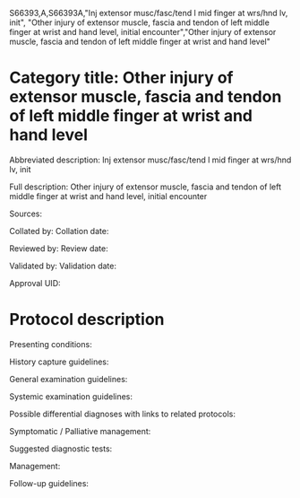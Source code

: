 S66393,A,S66393A,"Inj extensor musc/fasc/tend l mid finger at wrs/hnd lv, init", "Other injury of extensor muscle, fascia and tendon of left middle finger at wrist and hand level, initial encounter","Other injury of extensor muscle, fascia and tendon of left middle finger at wrist and hand level"
# Category title: Other injury of extensor muscle, fascia and tendon of left middle finger at wrist and hand level

Abbreviated description: Inj extensor musc/fasc/tend l mid finger at wrs/hnd lv, init

Full description: Other injury of extensor muscle, fascia and tendon of left middle finger at wrist and hand level, initial encounter

Sources:

Collated by:
Collation date:

Reviewed by:
Review date:

Validated by:
Validation date:

Approval UID:

# Protocol description

Presenting conditions:

History capture guidelines:

General examination guidelines:

Systemic examination guidelines:

Possible differential diagnoses with links to related protocols:

Symptomatic / Palliative management:

Suggested diagnostic tests:

Management:

Follow-up guidelines:
